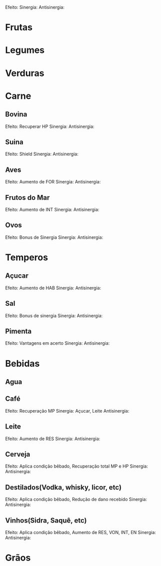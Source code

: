 
Efeito: 
Sinergia: 
Antisinergia:


# Frutas

# Legumes

# Verduras

# Carne
## Bovina
Efeito: Recuperar HP
Sinergia: 
Antisinergia:

## Suina
Efeito: Shield
Sinergia: 
Antisinergia:

## Aves
Efeito: Aumento de FOR
Sinergia: 
Antisinergia:

## Frutos do Mar
Efeito: Aumento de INT
Sinergia: 
Antisinergia:

## Ovos
Efeito: Bonus de Sinergia
Sinergia: 
Antisinergia:

# Temperos
## Açucar
Efeito: Aumento de HAB
Sinergia: 
Antisinergia:

## Sal
Efeito: Bonus de sinergia
Sinergia: 
Antisinergia:

## Pimenta
Efeito: Vantagens em acerto
Sinergia: 
Antisinergia:
# Bebidas
## Agua

## Café
Efeito: Recuperação MP
Sinergia: Açucar, Leite
Antisinergia:

## Leite
Efeito: Aumento de RES
Sinergia: 
Antisinergia:

## Cerveja
Efeito: Aplica condição bêbado, Recuperação total MP e HP
Sinergia: 
Antisinergia:

## Destilados(Vodka, whisky, licor, etc)
Efeito: Aplica condição bêbado, Redução de dano recebido
Sinergia: 
Antisinergia:

## Vinhos(Sidra, Saquê, etc)
Efeito: Aplica condição bêbado, Aumento de RES, VON, INT, EN
Sinergia: 
Antisinergia:
# Grãos